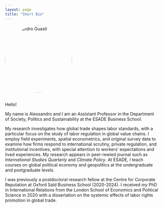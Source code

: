 ```yaml
---
layout: page
title: "Short Bio"
---
```


<img src="https://github.com/user-attachments/assets/e4532b0d-a1d4-4f26-b5e7-017c072a2432" alt="Alessandro Guasti" style="width:220; border-radius:160px; margin-bottom: 1rem;">

Hello!

My name is Alessandro and I am an Assistant Professor in the Department of Society, Politics and Sustainability at the ESADE Business School. 

My research investigates how global trade shapes labor standards, with a particular focus on the study of labor regulation in global value chains. I employ field experiments, spatial econometrics, and original survey data to examine how firms respond to international scrutiny, private regulation, and institutional incentives, with special attention to workers’ expectations and lived experiences. My research appears in peer-rewied journal such as *International Studies Quarterly* and *Climate Policy*. At ESADE, I teach courses on global political economy and geopolitics at the undergraduate and postgraduate levels.

I was previously a postdoctoral research fellow at the Centre for Corporate Reputation at Oxford Saïd Business School (2020-2024). I received my PhD in International Relations from the London School of Economics and Political Science in 2020 with a dissertation on the systemic effects of labor rights promotion in global trade. 
